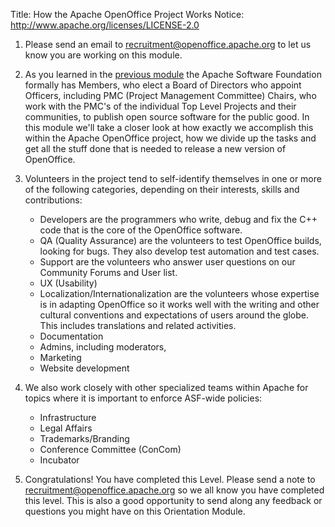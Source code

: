 Title:     How the Apache OpenOffice Project Works
Notice: http://www.apache.org/licenses/LICENSE-2.0

1. Please send an email to [recruitment@openoffice.apache.org](mailto:recruitment@openoffice.apache.org?subject=Starting%20How%20the%20Apache%20OpenOffice%20Project%20Works) to let us know you are working on this module.

1. As you learned in the [previous module](intro-contributing.html) the Apache Software Foundation formally has Members, who elect a Board of Directors who appoint Officers, including PMC (Project Management Committee) Chairs, who work with the PMC's of the individual Top Level Projects and their communities, to publish open source software for the public good. In this module we'll take a closer look at how exactly we accomplish this within the Apache OpenOffice project, how we divide up the tasks and get all the stuff done that is needed to release a new version of OpenOffice.

1. Volunteers in the project tend to self-identify themselves in one or more of the following categories, depending on their interests, skills and contributions:

   * Developers are the programmers who write, debug and fix the C++ code that is the core of the OpenOffice software.
   * QA (Quality Assurance) are the volunteers to test OpenOffice builds, looking for bugs. They also develop test automation and test cases.
   * Support are the volunteers who answer user questions on our Community Forums and User list.
   * UX (Usability)
   * Localization/Internationalization are the volunteers whose expertise is in adapting OpenOffice so it works well with the writing and other cultural conventions and expectations of
     users around the globe. This includes translations and related activities.
   * Documentation
   * Admins, including moderators,
   * Marketing
   * Website development

1. We also work closely with other specialized teams within Apache for topics where it is important to enforce ASF-wide policies:

   * Infrastructure
   * Legal Affairs
   * Trademarks/Branding
   * Conference Committee (ConCom)
   * Incubator

1. Congratulations! You have completed this Level. Please send a note to [recruitment@openoffice.apache.org](mailto:recruitment@openoffice.apache.org?subject=Completed%20How%20the%20Apache%20OpenOffice%20Project%20Works) so we all know you have completed this level. This is also a good opportunity to send along any feedback or questions you might have on this Orientation Module.
